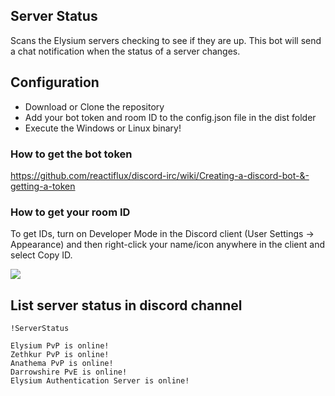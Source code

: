 ## Server Status

Scans the Elysium servers checking to see if they are up.
This bot will send a chat notification when the status of a server changes.

## Configuration

- Download or Clone the repository
- Add your bot token and room ID to the config.json file in the dist folder
- Execute the Windows or Linux binary!

### How to get the bot token
https://github.com/reactiflux/discord-irc/wiki/Creating-a-discord-bot-&-getting-a-token

### How to get your room ID

To get IDs, turn on Developer Mode in the Discord client (User Settings -> Appearance) and then right-click your name/icon anywhere in the client and select Copy ID.

<img src="https://camo.githubusercontent.com/9f759ec8b45a6e9dd2242bc64c82897c74f84a25/687474703a2f2f692e696d6775722e636f6d2f47684b70424d512e676966"/>

## List server status in discord channel

`!ServerStatus`

```
Elysium PvP is online!
Zethkur PvP is online!
Anathema PvP is online!
Darrowshire PvE is online!
Elysium Authentication Server is online!
```
